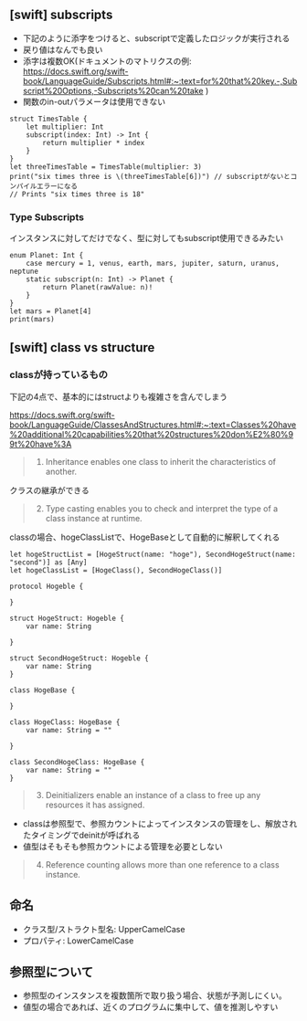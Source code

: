 ## [swift] subscripts

- 下記のように添字をつけると、subscriptで定義したロジックが実行される
- 戻り値はなんでも良い
- 添字は複数OK(ドキュメントのマトリクスの例: https://docs.swift.org/swift-book/LanguageGuide/Subscripts.html#:~:text=for%20that%20key.-,Subscript%20Options,-Subscripts%20can%20take )
- 関数のin-outパラメータは使用できない

```
struct TimesTable {
    let multiplier: Int
    subscript(index: Int) -> Int { 
        return multiplier * index
    }
}
let threeTimesTable = TimesTable(multiplier: 3)
print("six times three is \(threeTimesTable[6])") // subscriptがないとコンパイルエラーになる
// Prints "six times three is 18"
```

### Type Subscripts

インスタンスに対してだけでなく、型に対してもsubscript使用できるみたい

```
enum Planet: Int {
    case mercury = 1, venus, earth, mars, jupiter, saturn, uranus, neptune
    static subscript(n: Int) -> Planet {
        return Planet(rawValue: n)!
    }
}
let mars = Planet[4]
print(mars)
```

## [swift] class vs structure

### classが持っているもの

下記の4点で、基本的にはstructよりも複雑さを含んでしまう

https://docs.swift.org/swift-book/LanguageGuide/ClassesAndStructures.html#:~:text=Classes%20have%20additional%20capabilities%20that%20structures%20don%E2%80%99t%20have%3A

> 1. Inheritance enables one class to inherit the characteristics of another.

クラスの継承ができる

> 2. Type casting enables you to check and interpret the type of a class instance at runtime.

classの場合、hogeClassListで、HogeBaseとして自動的に解釈してくれる

```
let hogeStructList = [HogeStruct(name: "hoge"), SecondHogeStruct(name: "second")] as [Any]
let hogeClassList = [HogeClass(), SecondHogeClass()]

protocol Hogeble {
    
}

struct HogeStruct: Hogeble {
    var name: String
    
}

struct SecondHogeStruct: Hogeble {
    var name: String
}

class HogeBase {
    
}

class HogeClass: HogeBase {
    var name: String = ""
    
}

class SecondHogeClass: HogeBase {
    var name: String = ""
}
```

> 3. Deinitializers enable an instance of a class to free up any resources it has assigned.

- classは参照型で、参照カウントによってインスタンスの管理をし、解放されたタイミングでdeinitが呼ばれる
- 値型はそもそも参照カウントによる管理を必要としない

> 4. Reference counting allows more than one reference to a class instance.

## 命名

- クラス型/ストラクト型名: UpperCamelCase
- プロパティ: LowerCamelCase

## 参照型について

- 参照型のインスタンスを複数箇所で取り扱う場合、状態が予測しにくい。
- 値型の場合であれば、近くのプログラムに集中して、値を推測しやすい




